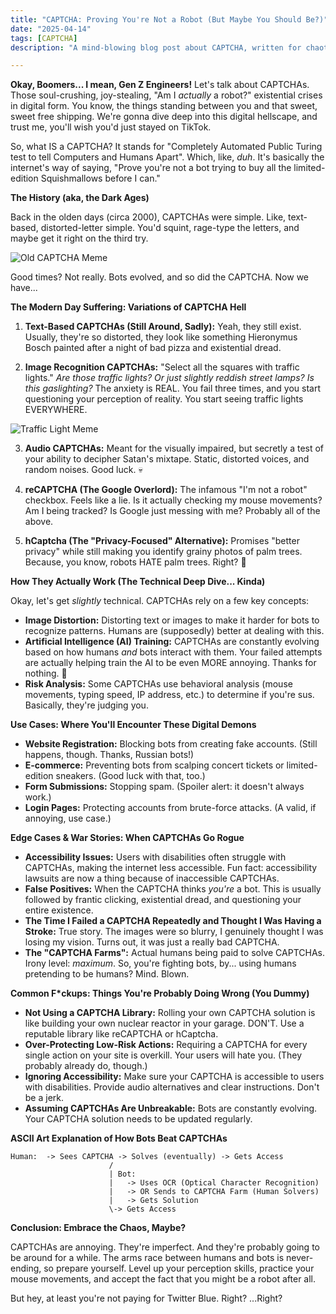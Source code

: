 ```yaml
---
title: "CAPTCHA: Proving You're Not a Robot (But Maybe You Should Be?)"
date: "2025-04-14"
tags: [CAPTCHA]
description: "A mind-blowing blog post about CAPTCHA, written for chaotic Gen Z engineers."

---
```


**Okay, Boomers... I mean, Gen Z Engineers!** Let's talk about CAPTCHAs. Those soul-crushing, joy-stealing, "Am I *actually* a robot?" existential crises in digital form. You know, the things standing between you and that sweet, sweet free shipping. We're gonna dive deep into this digital hellscape, and trust me, you'll wish you'd just stayed on TikTok.

So, what IS a CAPTCHA? It stands for "Completely Automated Public Turing test to tell Computers and Humans Apart". Which, like, *duh*. It's basically the internet's way of saying, "Prove you're not a bot trying to buy all the limited-edition Squishmallows before I can."

**The History (aka, the Dark Ages)**

Back in the olden days (circa 2000), CAPTCHAs were simple. Like, text-based, distorted-letter simple. You'd squint, rage-type the letters, and maybe get it right on the third try.

![Old CAPTCHA Meme](https://i.imgflip.com/1j70xu.jpg)

Good times? Not really. Bots evolved, and so did the CAPTCHA. Now we have...

**The Modern Day Suffering: Variations of CAPTCHA Hell**

1.  **Text-Based CAPTCHAs (Still Around, Sadly):** Yeah, they still exist. Usually, they're so distorted, they look like something Hieronymus Bosch painted after a night of bad pizza and existential dread.

2.  **Image Recognition CAPTCHAs:** "Select all the squares with traffic lights." *Are those traffic lights? Or just slightly reddish street lamps? Is this gaslighting?* The anxiety is REAL. You fail three times, and you start questioning your perception of reality. You start seeing traffic lights EVERYWHERE.

![Traffic Light Meme](https://imgflip.com/i/62r615)

3.  **Audio CAPTCHAs:** Meant for the visually impaired, but secretly a test of your ability to decipher Satan's mixtape. Static, distorted voices, and random noises. Good luck. 💀

4.  **reCAPTCHA (The Google Overlord):** The infamous "I'm not a robot" checkbox. Feels like a lie. Is it actually checking my mouse movements? Am I being tracked? Is Google just messing with me? Probably all of the above.

5.  **hCaptcha (The "Privacy-Focused" Alternative):** Promises "better privacy" while still making you identify grainy photos of palm trees. Because, you know, robots HATE palm trees. Right? 🌴

**How They Actually Work (The Technical Deep Dive... Kinda)**

Okay, let's get *slightly* technical. CAPTCHAs rely on a few key concepts:

*   **Image Distortion:** Distorting text or images to make it harder for bots to recognize patterns. Humans are (supposedly) better at dealing with this.
*   **Artificial Intelligence (AI) Training:** CAPTCHAs are constantly evolving based on how humans *and* bots interact with them. Your failed attempts are actually helping train the AI to be even MORE annoying. Thanks for nothing. 🙏
*   **Risk Analysis:** Some CAPTCHAs use behavioral analysis (mouse movements, typing speed, IP address, etc.) to determine if you're sus. Basically, they're judging you.

**Use Cases: Where You'll Encounter These Digital Demons**

*   **Website Registration:** Blocking bots from creating fake accounts. (Still happens, though. Thanks, Russian bots!)
*   **E-commerce:** Preventing bots from scalping concert tickets or limited-edition sneakers. (Good luck with that, too.)
*   **Form Submissions:** Stopping spam. (Spoiler alert: it doesn't always work.)
*   **Login Pages:** Protecting accounts from brute-force attacks. (A valid, if annoying, use case.)

**Edge Cases & War Stories: When CAPTCHAs Go Rogue**

*   **Accessibility Issues:** Users with disabilities often struggle with CAPTCHAs, making the internet less accessible. Fun fact: accessibility lawsuits are now a thing because of inaccessible CAPTCHAs.
*   **False Positives:** When the CAPTCHA thinks *you're* a bot. This is usually followed by frantic clicking, existential dread, and questioning your entire existence.
*   **The Time I Failed a CAPTCHA Repeatedly and Thought I Was Having a Stroke:** True story. The images were so blurry, I genuinely thought I was losing my vision. Turns out, it was just a really bad CAPTCHA.
*   **The "CAPTCHA Farms":** Actual humans being paid to solve CAPTCHAs. Irony level: *maximum*. So, you're fighting bots, by... using humans pretending to be humans? Mind. Blown.

**Common F*ckups: Things You're Probably Doing Wrong (You Dummy)**

*   **Not Using a CAPTCHA Library:** Rolling your own CAPTCHA solution is like building your own nuclear reactor in your garage. DON'T. Use a reputable library like reCAPTCHA or hCaptcha.
*   **Over-Protecting Low-Risk Actions:** Requiring a CAPTCHA for every single action on your site is overkill. Your users will hate you. (They probably already do, though.)
*   **Ignoring Accessibility:** Make sure your CAPTCHA is accessible to users with disabilities. Provide audio alternatives and clear instructions. Don't be a jerk.
*   **Assuming CAPTCHAs Are Unbreakable:** Bots are constantly evolving. Your CAPTCHA solution needs to be updated regularly.

**ASCII Art Explanation of How Bots Beat CAPTCHAs**

```
Human:  -> Sees CAPTCHA -> Solves (eventually) -> Gets Access
                      /
                      | Bot:
                      |   -> Uses OCR (Optical Character Recognition)
                      |   -> OR Sends to CAPTCHA Farm (Human Solvers)
                      |   -> Gets Solution
                      \-> Gets Access
```

**Conclusion: Embrace the Chaos, Maybe?**

CAPTCHAs are annoying. They're imperfect. And they're probably going to be around for a while. The arms race between humans and bots is never-ending, so prepare yourself. Level up your perception skills, practice your mouse movements, and accept the fact that you might be a robot after all.

But hey, at least you're not paying for Twitter Blue. Right? ...Right?

